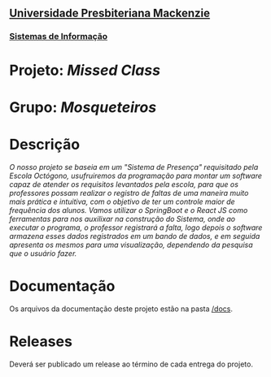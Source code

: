 <h2><a href= "https://www.mackenzie.br">Universidade Presbiteriana Mackenzie</a></h2>
<h3><a href= "https://www.mackenzie.br/graduacao/sao-paulo-higienopolis/sistemas-de-informacao">Sistemas de Informação</a></h3>

# Projeto: *Missed Class*

# Grupo: *Mosqueteiros*

# Descrição

*O nosso projeto se baseia em um "Sistema de Presença" requisitado pela Escola Octógono, usufruiremos da programação para montar um software capaz de atender os requisitos levantados pela escola, para que os professores possam realizar o registro de faltas de uma maneira muito mais prática e intuitiva, com o objetivo de ter um controle maior de frequência dos alunos. Vamos utilizar o SpringBoot e o React JS como ferramentas para nos auxilixar na construção do Sistema, onde ao executar o programa, o professor registrará a falta, logo depois o software armazena esses dados registrados em um bando de dados, e em seguida apresenta os mesmos para uma visualização, dependendo da pesquisa que o usuário fazer.*

# Documentação

Os arquivos da documentação deste projeto estão na pasta [/docs](/docs/index.md).

# Releases

Deverá ser publicado um release ao término de cada entrega do projeto.

